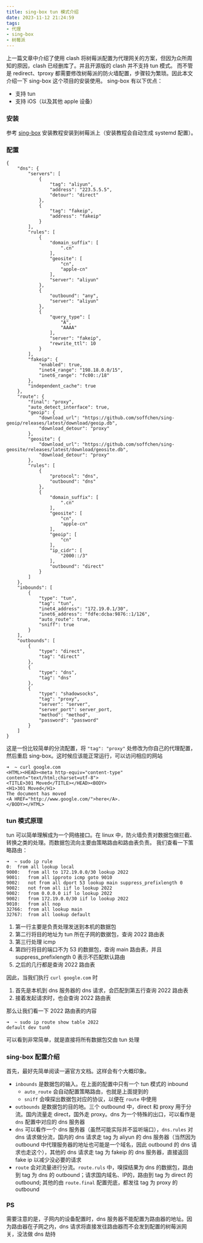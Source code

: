 ```yaml
---
title: sing-box tun 模式介绍
date: 2023-11-12 21:24:59
tags:
- 代理
- sing-box
- 树莓派
---
```


上一篇文章中介绍了使用 clash 将树莓派配置为代理网关的方案，但因为众所周知的原因，clash 已经删库了。并且开源版的 clash 并不支持 tun 模式。
而不管是 redirect、tproxy 都需要修改树莓派的防火墙配置，步骤较为繁琐。因此本文介绍一下 sing-box 这个项目的安装使用。
sing-box 有以下优点：
- 支持 tun
- 支持 iOS（以及其他 apple 设备）

### 安装
参考 [sing-box](https://sing-box.sagernet.org/examples/linux-server-installation/) 安装教程安装到树莓派上（安装教程会自动生成 systemd 配置）。

### 配置
```
{
    "dns": {
        "servers": [
            {
                "tag": "aliyun",
                "address": "223.5.5.5",
                "detour": "direct"
            },
            {
                "tag": "fakeip",
                "address": "fakeip"
            }
        ],
        "rules": [
            {
                "domain_suffix": [
                    ".cn"
                ],
                "geosite": [
                    "cn",
                    "apple-cn"
                ],
                "server": "aliyun"
            },
            {
                "outbound": "any",
                "server": "aliyun"
            },
            {
                "query_type": [
                    "A",
                    "AAAA"
                ],
                "server": "fakeip",
                "rewrite_ttl": 10
            }
        ],
        "fakeip": {
            "enabled": true,
            "inet4_range": "198.18.0.0/15",
            "inet6_range": "fc00::/18"
        },
        "independent_cache": true
    },
    "route": {
        "final": "proxy",
        "auto_detect_interface": true,
        "geoip": {
            "download_url": "https://github.com/soffchen/sing-geoip/releases/latest/download/geoip.db",
            "download_detour": "proxy"
        },
        "geosite": {
            "download_url": "https://github.com/soffchen/sing-geosite/releases/latest/download/geosite.db",
            "download_detour": "proxy"
        },
        "rules": [
            {
                "protocol": "dns",
                "outbound": "dns"
            },
            {
                "domain_suffix": [
                    ".cn"
                ],
                "geosite": [
                    "cn",
                    "apple-cn"
                ],
                "geoip": [
                    "cn"
                ],
                "ip_cidr": [
                    "2000::/3"
                ],
                "outbound": "direct"
            }
        ]
    },
    "inbounds": [
        {
            "type": "tun",
            "tag": "tun",
            "inet4_address": "172.19.0.1/30",
            "inet6_address": "fdfe:dcba:9876::1/126",
            "auto_route": true,
            "sniff": true
        }
    ],
    "outbounds": [
        {
            "type": "direct",
            "tag": "direct"
        },
        {
            "type": "dns",
            "tag": "dns"
        },
        {
            "type": "shadowsocks",
            "tag": "proxy",
            "server": "server",
            "server_port": server_port,
            "method": "method",
            "password": "password"
        }
    ]
}
```

这是一份比较简单的分流配置，将 `"tag": "proxy"` 处修改为你自己的代理配置，然后重启 sing-box。这时候应该能正常运行，可以访问相应的网站
```
➜  ~ curl google.com
<HTML><HEAD><meta http-equiv="content-type" content="text/html;charset=utf-8">
<TITLE>301 Moved</TITLE></HEAD><BODY>
<H1>301 Moved</H1>
The document has moved
<A HREF="http://www.google.com/">here</A>.
</BODY></HTML>
```

### tun 模式原理

tun 可以简单理解成为一个网络接口。在 linux 中，防火墙负责对数据包做拦截、转换之类的处理。而数据包流向主要由策略路由和路由表负责。
我们查看一下策略路由：

```
➜  ~ sudo ip rule
0:	from all lookup local
9000:	from all to 172.19.0.0/30 lookup 2022
9001:	from all ipproto icmp goto 9010
9002:	not from all dport 53 lookup main suppress_prefixlength 0
9002:	not from all iif lo lookup 2022
9002:	from 0.0.0.0 iif lo lookup 2022
9002:	from 172.19.0.0/30 iif lo lookup 2022
9010:	from all nop
32766:	from all lookup main
32767:	from all lookup default
```

1. 第一行主要是负责处理发送到本机的数据包
1. 第二行将目的地址为 tun 所在子网的数据包，查询 2022 路由表
1. 第三行处理 icmp
1. 第四行将目的端口不为 53 的数据包，查询 main 路由表，并且 suppress_prefixlength 0 表示不匹配默认路由
1. 之后的几行都是查询 2022 路由表

因此，当我们执行 `curl google.com` 时
1. 首先是本机到 dns 服务器的 dns 请求，会匹配到第五行查询 2022 路由表
1. 接着发起请求时，也会查询 2022 路由表

那么让我们看一下 2022 路由表的内容

```
➜  ~ sudo ip route show table 2022
default dev tun0
```

可以看到非常简单，就是直接将所有数据包交由 tun 处理

### sing-box 配置介绍

首先，最好先简单阅读一遍官方文档。这样会有个大概印象。

- `inbounds` 是数据包的输入。在上面的配置中只有一个 tun 模式的 inbound
    - `auto_route` 会自动配置策略路由，也就是上面提到的
    - `sniff` 会嗅探出数据包对应的协议，以便在 `route` 中使用
- `outbounds` 是数据包的目的地。三个 outbound 中，direct 和 proxy 用于分流。国内流量走 direct，国外走 proxy。dns 为一个特殊的出口，可以看作是 `dns` 配置中对应的 dns 服务器
- `dns` 可以看作一个 dns 服务器（虽然可能实际并不监听端口），`dns.rules` 对 dns 请求做分流，国内的 dns 请求走 tag 为 aliyun 的 dns 服务器（当然因为 outbound 中代理服务器的地址也可能是一个域名，因此 outbound 的 dns 请求也走这个），其他的 dns 请求走 tag 为 fakeip 的 dns 服务器，直接返回 fake ip 以减少没必要的请求
- `route` 会对流量进行分流。`route.ruls` 中，嗅探结果为 dns 的数据包，路由到 tag 为 dns 的 outbound；请求国内域名、IP的，路由到 tag 为 direct 的 outbound; 其他的由 `route.final` 配置兜底，都发往 tag 为 proxy 的 outbound


### PS
需要注意的是，子网内的设备配置时，dns 服务器不能配置为路由器的地址。因为路由器在子网之内，dns 请求将直接发往路由器而不会发到配置的树莓派网关，没法做 dns 劫持